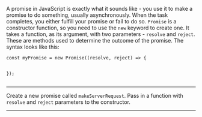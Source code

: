<div class="challenge-instructions es6"><div><section id="description">
<p>A promise in JavaScript is exactly what it sounds like - you use it to make a promise to do something, usually asynchronously. When the task completes, you either fulfill your promise or fail to do so. <code>Promise</code> is a constructor function, so you need to use the <code>new</code> keyword to create one. It takes a function, as its argument, with two parameters - <code>resolve</code> and <code>reject</code>. These are methods used to determine the outcome of the promise. The syntax looks like this:</p>
<pre class="language-js"><code class="language-js"><span class="token keyword">const</span> myPromise <span class="token operator">=</span> <span class="token keyword">new</span> <span class="token class-name">Promise</span><span class="token punctuation">(</span><span class="token punctuation">(</span><span class="token parameter">resolve<span class="token punctuation">,</span> reject</span><span class="token punctuation">)</span> <span class="token operator">=&gt;</span> <span class="token punctuation">{</span>

<span class="token punctuation">}</span><span class="token punctuation">)</span><span class="token punctuation">;</span>
</code></pre>
</section></div><hr/><div><section id="instructions">
<p>Create a new promise called <code>makeServerRequest</code>. Pass in a function with <code>resolve</code> and <code>reject</code> parameters to the constructor.</p>
</section></div><hr/></div>